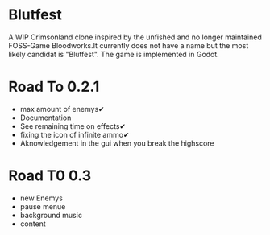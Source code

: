 # Blutfest
A WIP Crimsonland clone inspired by the unfished and no longer maintained FOSS-Game Bloodworks.It currently does not have a name but the most likely candidat is "Blutfest". The game is implemented in Godot.


# Road To 0.2.1
- max amount of enemys✔
- Documentation
- See remaining time on effects✔
- fixing the icon of infinite ammo✔
- Aknowledgement in the gui when you break the highscore

# Road T0 0.3
 - new Enemys
 - pause menue
 - background music
 - content
